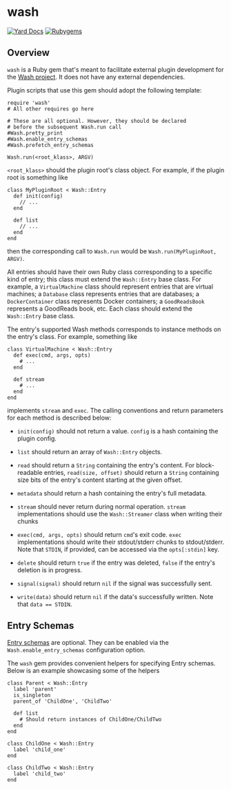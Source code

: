 # wash

[![Yard Docs](http://img.shields.io/badge/yard-docs-blue.svg)](https://rubydoc.info/github/puppetlabs/wash-ruby)
[![Rubygems](http://img.shields.io/badge/ruby-gems-red.svg)](https://rubygems.org/gems/wash)

## Overview
`wash` is a Ruby gem that's meant to facilitate external plugin development for the [Wash project](https://puppetlabs.github.io/wash/). It does not have any external dependencies.

Plugin scripts that use this gem should adopt the following template:

```
require 'wash'
# All other requires go here

# These are all optional. However, they should be declared
# before the subsequent Wash.run call
#Wash.pretty_print
#Wash.enable_entry_schemas
#Wash.prefetch_entry_schemas

Wash.run(<root_klass>, ARGV)

```

`<root_klass>` should the plugin root's class object. For example, if the plugin root is something like

```
class MyPluginRoot < Wash::Entry
  def init(config)
    // ...
  end
  
  def list
    // ...
  end
end
```

then the corresponding call to `Wash.run` would be `Wash.run(MyPluginRoot, ARGV)`.

All entries should have their own Ruby class corresponding to a specific kind of entry; this class must extend the `Wash::Entry` base class. For example, a `VirtualMachine` class should represent entries that are virtual machines; a `Database` class represents entries that are databases; a `DockerContainer` class represents Docker containers; a `GoodReadsBook` represents a GoodReads book, etc. Each class should extend the `Wash::Entry` base class.

The entry's supported Wash methods corresponds to instance methods on the entry's class. For example, something like

```
class VirtualMachine < Wash::Entry
  def exec(cmd, args, opts)
    # ...
  end
  
  def stream
    # ...
  end
end
```

implements `stream` and `exec`. The calling conventions and return parameters for each method is described below:

* `init(config)` should not return a value. `config` is a hash containing the plugin config.

* `list` should return an array of `Wash::Entry` objects.

* `read` should return a `String` containing the entry's content. For block-readable entries, `read(size, offset)` should return a `String` containing size bits of the entry's content starting at the given offset.

* `metadata` should return a hash containing the entry's full metadata.

* `stream` should never return during normal operation. `stream` implementations should use the `Wash::Streamer` class when writing their chunks

* `exec(cmd, args, opts)` should return `cmd`'s exit code. `exec` implementations should write their stdout/stderr chunks to stdout/stderr. Note that `STDIN`, if provided, can be accessed via the `opts[:stdin]` key.

* `delete` should return `true` if the entry was deleted, `false` if the entry's deletion is in progress.

* `signal(signal)` should return `nil` if the signal was successfully sent.

* `write(data)` should return `nil` if the data's successfully written. Note that `data == STDIN`.


## Entry Schemas
[Entry schemas](https://puppetlabs.github.io/wash/docs/#entry-schemas) are optional. They can be enabled via the `Wash.enable_entry_schemas` configuration option.

The `wash` gem provides convenient helpers for specifying Entry schemas. Below is an example showcasing some of the helpers

```
class Parent < Wash::Entry
  label 'parent'
  is_singleton
  parent_of 'ChildOne', 'ChildTwo'
  
  def list
    # Should return instances of ChildOne/ChildTwo
  end
end

class ChildOne < Wash::Entry
  label 'child_one'
end

class ChildTwo < Wash::Entry
  label 'child_two'
end
```

